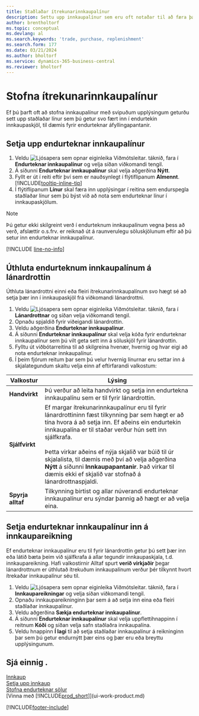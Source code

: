 ```yaml
---
title: Staðlaðar ítrekunarinnkaupalínur
description: Settu upp innkaupalínur sem eru oft notaðar til að færa þær inn í innkaupaskjöl og fylla þannig á fljótlegan hátt út í línurnar með stöðluðum upplýsingum.
author: brentholtorf
ms.topic: conceptual
ms.devlang: al
ms.search.keywords: 'trade, purchase, replenishment'
ms.search.form: 177
ms.date: 03/21/2024
ms.author: bholtorf
ms.service: dynamics-365-business-central
ms.reviewer: bholtorf
---
```

# Stofna ítrekunarinnkaupalínur

Ef þú þarft oft að stofna innkaupalínur með svipuðum upplýsingum geturðu sett upp staðlaðar línur sem þú getur svo fært inn í endurtekin innkaupaskjöl, til dæmis fyrir endurteknar áfyllingapantanir.

## Setja upp endurteknar innkaupalínur

1. Veldu ![Ljósapera sem opnar eiginleika Viðmótsleitar.](media/ui-search/search_small.png "Segðu mér hvað þú vilt gera") táknið, fara í **Endurteknar innkaupalínur** og velja síðan viðkomandi tengil.
2. Á síðunni **Endurteknar innkaupalínur** skal velja aðgerðina **Nýtt**.
3. Fyllt er út í reiti eftir því sem er nauðsynlegt í flýtiflipanum **Almennt**. [!INCLUDE[tooltip-inline-tip](includes/tooltip-inline-tip_md.md)]
4. Í flýtiflipanum **Línur** skal færa inn upplýsingar í reitina sem endurspegla staðlaðar línur sem þú býst við að nota sem endurteknar línur í innkaupaskjölum.

> [!NOTE]
> Þú getur ekki skilgreint verð í endurteknum innkaupalínum vegna þess að verð, afslættir o.s.frv. er reiknað út á raunverulegu söluskjölunum eftir að þú setur inn endurteknar innkaupalínur.

[!INCLUDE [line-no-info](includes/line-no-info.md)]

## Úthluta endurteknum innkaupalínum á lánardrottin

Úthluta lánardrottni einni eða fleiri ítrekunarinnkaupalínum svo hægt sé að setja þær inn í innkaupaskjöl frá viðkomandi lánardrottni.

1. Veldu ![Ljósapera sem opnar eiginleika Viðmótsleitar.](media/ui-search/search_small.png "Segðu mér hvað þú vilt gera") táknið, fara í **Lánardrottnar** og síðan velja viðkomandi tengil.
2. Opnaðu spjaldið fyrir viðeigandi lánardrottin.
3. Veldu aðgerðina **Endurteknar innkaupalínur**.
4. Á síðunni **Endurteknar innkaupalínur** skal velja kóða fyrir endurteknar innkaupalínur sem þú vilt geta sett inn á söluskjöl fyrir lánardrottin.
5. Fylltu út viðbótarreitina til að skilgreina hvenær, hvernig og hvar eigi að nota endurteknar innkaupalínur.
6. Í þeim fjórum reitum þar sem þú velur hvernig línurnar eru settar inn á skjalategundum skaltu velja einn af eftirfarandi valkostum:

|Valkostur|Lýsing|
|------|-----------|
|**Handvirkt**|Þú verður að leita handvirkt og setja inn endurtekna innkaupalínu sem er til fyrir lánardrottin.|
|**Sjálfvirkt**|Ef margar ítrekunarinnkaupalínur eru til fyrir lánardrottininn fæst tilkynning þar sem hægt er að tína hvora á að setja inn. Ef aðeins ein endurtekin innkaupalína er til staðar verður hún sett inn sjálfkrafa.<br /><br />Þetta virkar aðeins ef nýja skjalið var búið til úr skjalalista, til dæmis með því að velja aðgerðina **Nýtt** á síðunni **Innkaupapantanir**. Það virkar til dæmis ekki ef skjalið var stofnað á lánardrottnaspjaldi.|
|**Spyrja alltaf**|Tilkynning birtist og allar núverandi endurteknar innkaupalínur eru sýndar þannig að hægt er að velja eina.

## Setja endurteknar innkaupalínur inn á innkaupareikning

Ef endurteknar innkaupalínur eru til fyrir lánardrottin getur þú sett þær inn eða látið bæta þeim við sjálfkrafa á allar tegundir innkaupaskjala, t.d. innkaupareikning. Hafi valkostirnir Alltaf spurt **verið virkjaðir** þegar lánardrottnum er úthlutað ítrekuðum innkaupalínum verður þér tilkynnt hvort ítrekaðar innkaupalínur séu til.

1. Veldu ![Ljósapera sem opnar eiginleika Viðmótsleitar.](media/ui-search/search_small.png "Segðu mér hvað þú vilt gera") táknið, fara í **Innkaupareikningar** og velja síðan viðkomandi tengil.
2. Opnaðu innkaupareikninginn þar sem á að setja inn eina eða fleiri staðlaðar innkaupalínur.
3. Veldu aðgerðina **Sækja endurteknar innkaupalínur**.
4. Á síðunni **Endurteknar innkaupalínur** skal velja uppflettihnappinn í reitnum **Kóði** og síðan velja safn staðlaðra innkaupalína.
5. Veldu hnappinn **Í lagi** til að setja staðlaðar innkaupalínur á reikninginn þar sem þú getur endurnýtt þær eins og þær eru eða breyttu upplýsingunum.

## Sjá einnig .

[Innkaup](purchasing-manage-purchasing.md)  
[Setja upp innkaup](purchasing-setup-purchasing.md)  
[Stofna endurteknar sölur](sales-how-work-standard-lines.md)  
[Vinna með [!INCLUDE[prod_short](includes/prod_short.md)]](ui-work-product.md)  

[!INCLUDE[footer-include](includes/footer-banner.md)]